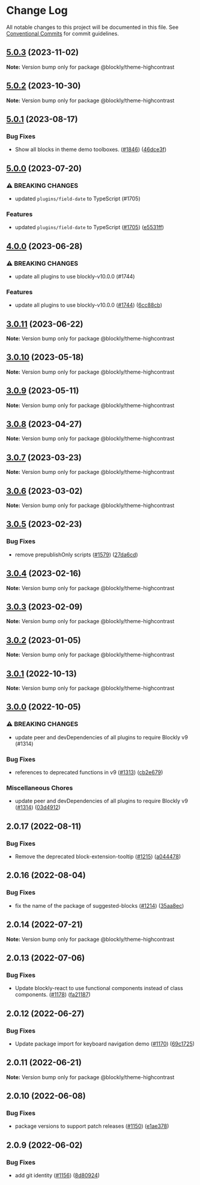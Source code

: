 # Change Log

All notable changes to this project will be documented in this file.
See [Conventional Commits](https://conventionalcommits.org) for commit guidelines.

## [5.0.3](https://github.com/google/blockly-samples/compare/@blockly/theme-highcontrast@5.0.2...@blockly/theme-highcontrast@5.0.3) (2023-11-02)

**Note:** Version bump only for package @blockly/theme-highcontrast





## [5.0.2](https://github.com/google/blockly-samples/compare/@blockly/theme-highcontrast@5.0.1...@blockly/theme-highcontrast@5.0.2) (2023-10-30)

**Note:** Version bump only for package @blockly/theme-highcontrast





## [5.0.1](https://github.com/google/blockly-samples/compare/@blockly/theme-highcontrast@5.0.0...@blockly/theme-highcontrast@5.0.1) (2023-08-17)


### Bug Fixes

* Show all blocks in theme demo toolboxes. ([#1846](https://github.com/google/blockly-samples/issues/1846)) ([46dce3f](https://github.com/google/blockly-samples/commit/46dce3f6031c7bb906e992767c17951a91dd1f6d))



## [5.0.0](https://github.com/google/blockly-samples/compare/@blockly/theme-highcontrast@4.0.0...@blockly/theme-highcontrast@5.0.0) (2023-07-20)


### ⚠ BREAKING CHANGES

* updated `plugins/field-date` to TypeScript (#1705)

### Features

* updated `plugins/field-date` to TypeScript ([#1705](https://github.com/google/blockly-samples/issues/1705)) ([e5531ff](https://github.com/google/blockly-samples/commit/e5531fffe188ee361a16fe48ed126b34e51a8d30))



## [4.0.0](https://github.com/google/blockly-samples/compare/@blockly/theme-highcontrast@3.0.11...@blockly/theme-highcontrast@4.0.0) (2023-06-28)


### ⚠ BREAKING CHANGES

* update all plugins to use blockly-v10.0.0 (#1744)

### Features

* update all plugins to use blockly-v10.0.0 ([#1744](https://github.com/google/blockly-samples/issues/1744)) ([6cc88cb](https://github.com/google/blockly-samples/commit/6cc88cbef39d4ad664a668d3d46eb29ba7292f9c))



## [3.0.11](https://github.com/google/blockly-samples/compare/@blockly/theme-highcontrast@3.0.10...@blockly/theme-highcontrast@3.0.11) (2023-06-22)

**Note:** Version bump only for package @blockly/theme-highcontrast





## [3.0.10](https://github.com/google/blockly-samples/compare/@blockly/theme-highcontrast@3.0.9...@blockly/theme-highcontrast@3.0.10) (2023-05-18)

**Note:** Version bump only for package @blockly/theme-highcontrast





## [3.0.9](https://github.com/google/blockly-samples/compare/@blockly/theme-highcontrast@3.0.8...@blockly/theme-highcontrast@3.0.9) (2023-05-11)

**Note:** Version bump only for package @blockly/theme-highcontrast





## [3.0.8](https://github.com/google/blockly-samples/compare/@blockly/theme-highcontrast@3.0.7...@blockly/theme-highcontrast@3.0.8) (2023-04-27)

**Note:** Version bump only for package @blockly/theme-highcontrast





## [3.0.7](https://github.com/google/blockly-samples/compare/@blockly/theme-highcontrast@3.0.6...@blockly/theme-highcontrast@3.0.7) (2023-03-23)

**Note:** Version bump only for package @blockly/theme-highcontrast





## [3.0.6](https://github.com/google/blockly-samples/compare/@blockly/theme-highcontrast@3.0.5...@blockly/theme-highcontrast@3.0.6) (2023-03-02)

**Note:** Version bump only for package @blockly/theme-highcontrast





## [3.0.5](https://github.com/google/blockly-samples/compare/@blockly/theme-highcontrast@3.0.4...@blockly/theme-highcontrast@3.0.5) (2023-02-23)


### Bug Fixes

* remove prepublishOnly scripts ([#1579](https://github.com/google/blockly-samples/issues/1579)) ([27da6cd](https://github.com/google/blockly-samples/commit/27da6cd04c38f6ba417f4e7446bb6218c475448d))



## [3.0.4](https://github.com/google/blockly-samples/compare/@blockly/theme-highcontrast@3.0.3...@blockly/theme-highcontrast@3.0.4) (2023-02-16)

**Note:** Version bump only for package @blockly/theme-highcontrast





## [3.0.3](https://github.com/google/blockly-samples/compare/@blockly/theme-highcontrast@3.0.2...@blockly/theme-highcontrast@3.0.3) (2023-02-09)

**Note:** Version bump only for package @blockly/theme-highcontrast





## [3.0.2](https://github.com/google/blockly-samples/compare/@blockly/theme-highcontrast@3.0.1...@blockly/theme-highcontrast@3.0.2) (2023-01-05)

**Note:** Version bump only for package @blockly/theme-highcontrast





## [3.0.1](https://github.com/google/blockly-samples/compare/@blockly/theme-highcontrast@3.0.0...@blockly/theme-highcontrast@3.0.1) (2022-10-13)

**Note:** Version bump only for package @blockly/theme-highcontrast





## [3.0.0](https://github.com/google/blockly-samples/compare/@blockly/theme-highcontrast@2.0.17...@blockly/theme-highcontrast@3.0.0) (2022-10-05)


### ⚠ BREAKING CHANGES

* update peer and devDependencies of all plugins to require Blockly v9 (#1314)

### Bug Fixes

* references to deprecated functions in v9 ([#1313](https://github.com/google/blockly-samples/issues/1313)) ([cb2e679](https://github.com/google/blockly-samples/commit/cb2e67987e0b62a77c26adc660cc6ade1ba67954))


### Miscellaneous Chores

* update peer and devDependencies of all plugins to require Blockly v9 ([#1314](https://github.com/google/blockly-samples/issues/1314)) ([03d4912](https://github.com/google/blockly-samples/commit/03d4912c42c8de0f30493037ccc28dddaea0f266))



## 2.0.17 (2022-08-11)


### Bug Fixes

* Remove the deprecated block-extension-tooltip ([#1215](https://github.com/google/blockly-samples/issues/1215)) ([a044478](https://github.com/google/blockly-samples/commit/a044478c86a73e3065bc866e427f175cbec6fc13))





## 2.0.16 (2022-08-04)


### Bug Fixes

* fix the name of the package of suggested-blocks ([#1214](https://github.com/google/blockly-samples/issues/1214)) ([35aa8ec](https://github.com/google/blockly-samples/commit/35aa8ec73a60a4eb5b1e80cb2fc71dcd83d05e27))





## 2.0.14 (2022-07-21)

**Note:** Version bump only for package @blockly/theme-highcontrast





## 2.0.13 (2022-07-06)


### Bug Fixes

* Update blockly-react to use functional components instead of class components. ([#1178](https://github.com/google/blockly-samples/issues/1178)) ([fa21187](https://github.com/google/blockly-samples/commit/fa21187cdbe4ec3a5c69f185540dd68a98eb69d7))





## 2.0.12 (2022-06-27)


### Bug Fixes

* Update package import for keyboard navigation demo ([#1170](https://github.com/google/blockly-samples/issues/1170)) ([69c1725](https://github.com/google/blockly-samples/commit/69c1725b775279fcc397dc178935208d5f42b08c))





## 2.0.11 (2022-06-21)

**Note:** Version bump only for package @blockly/theme-highcontrast





## 2.0.10 (2022-06-08)


### Bug Fixes

* package versions to support patch releases ([#1150](https://github.com/google/blockly-samples/issues/1150)) ([e1ae378](https://github.com/google/blockly-samples/commit/e1ae378d779531621c3d948566257d069002963f))





## 2.0.9 (2022-06-02)


### Bug Fixes

* add git identity ([#1156](https://github.com/google/blockly-samples/issues/1156)) ([8d80924](https://github.com/google/blockly-samples/commit/8d809243b277375beb2ce75d4e157b5e17f78193))
